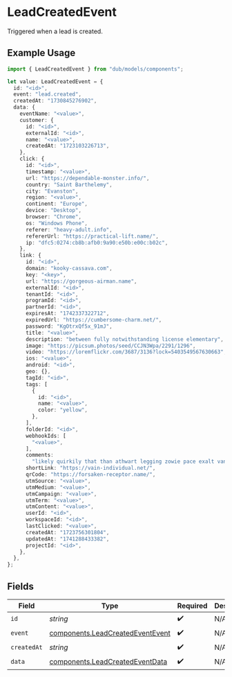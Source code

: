 # LeadCreatedEvent

Triggered when a lead is created.

## Example Usage

```typescript
import { LeadCreatedEvent } from "dub/models/components";

let value: LeadCreatedEvent = {
  id: "<id>",
  event: "lead.created",
  createdAt: "1730845276902",
  data: {
    eventName: "<value>",
    customer: {
      id: "<id>",
      externalId: "<id>",
      name: "<value>",
      createdAt: "1723103226713",
    },
    click: {
      id: "<id>",
      timestamp: "<value>",
      url: "https://dependable-monster.info/",
      country: "Saint Barthelemy",
      city: "Evanston",
      region: "<value>",
      continent: "Europe",
      device: "Desktop",
      browser: "Chrome",
      os: "Windows Phone",
      referer: "heavy-adult.info",
      refererUrl: "https://practical-lift.name/",
      ip: "dfc5:0274:cb8b:afb0:9a90:e50b:e00c:b02c",
    },
    link: {
      id: "<id>",
      domain: "kooky-cassava.com",
      key: "<key>",
      url: "https://gorgeous-airman.name",
      externalId: "<id>",
      tenantId: "<id>",
      programId: "<id>",
      partnerId: "<id>",
      expiresAt: "1742337322712",
      expiredUrl: "https://cumbersome-charm.net/",
      password: "KgOtrxQf5x_91mJ",
      title: "<value>",
      description: "between fully notwithstanding license elementary",
      image: "https://picsum.photos/seed/CCJN3Wpa/2291/1296",
      video: "https://loremflickr.com/3687/3136?lock=5403549567630663",
      ios: "<value>",
      android: "<id>",
      geo: {},
      tagId: "<id>",
      tags: [
        {
          id: "<id>",
          name: "<value>",
          color: "yellow",
        },
      ],
      folderId: "<id>",
      webhookIds: [
        "<value>",
      ],
      comments:
        "likely quirkily that than athwart legging zowie pace exalt vanadyl bank",
      shortLink: "https://vain-individual.net/",
      qrCode: "https://forsaken-receptor.name/",
      utmSource: "<value>",
      utmMedium: "<value>",
      utmCampaign: "<value>",
      utmTerm: "<value>",
      utmContent: "<value>",
      userId: "<id>",
      workspaceId: "<id>",
      lastClicked: "<value>",
      createdAt: "1723756301804",
      updatedAt: "1741288433382",
      projectId: "<id>",
    },
  },
};
```

## Fields

| Field                                                                                | Type                                                                                 | Required                                                                             | Description                                                                          |
| ------------------------------------------------------------------------------------ | ------------------------------------------------------------------------------------ | ------------------------------------------------------------------------------------ | ------------------------------------------------------------------------------------ |
| `id`                                                                                 | *string*                                                                             | :heavy_check_mark:                                                                   | N/A                                                                                  |
| `event`                                                                              | [components.LeadCreatedEventEvent](../../models/components/leadcreatedeventevent.md) | :heavy_check_mark:                                                                   | N/A                                                                                  |
| `createdAt`                                                                          | *string*                                                                             | :heavy_check_mark:                                                                   | N/A                                                                                  |
| `data`                                                                               | [components.LeadCreatedEventData](../../models/components/leadcreatedeventdata.md)   | :heavy_check_mark:                                                                   | N/A                                                                                  |